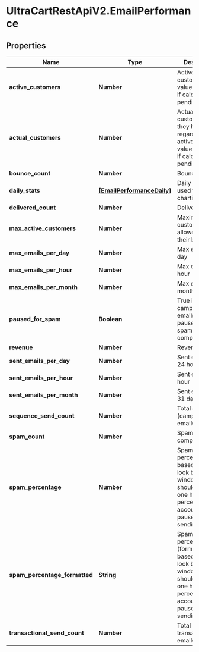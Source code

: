 # UltraCartRestApiV2.EmailPerformance

## Properties
Name | Type | Description | Notes
------------ | ------------- | ------------- | -------------
**active_customers** | **Number** | Active customers.  The value will be -1 if calculation is pending. | [optional] 
**actual_customers** | **Number** | Actual customers that they have regardless of active state.  The value will be -1 if calculation is pending. | [optional] 
**bounce_count** | **Number** | Bounce count | [optional] 
**daily_stats** | [**[EmailPerformanceDaily]**](EmailPerformanceDaily.md) | Daily statistics used for charting | [optional] 
**delivered_count** | **Number** | Delivered count | [optional] 
**max_active_customers** | **Number** | Maximum active customers allowed under their billing plan | [optional] 
**max_emails_per_day** | **Number** | Max emails per day | [optional] 
**max_emails_per_hour** | **Number** | Max emails per hour | [optional] 
**max_emails_per_month** | **Number** | Max emails per month | [optional] 
**paused_for_spam** | **Boolean** | True if campaign/flow emails are paused due to spam complaints. | [optional] 
**revenue** | **Number** | Revenue | [optional] 
**sent_emails_per_day** | **Number** | Sent emails last 24 hours | [optional] 
**sent_emails_per_hour** | **Number** | Sent emails last hour | [optional] 
**sent_emails_per_month** | **Number** | Sent emails last 31 days | [optional] 
**sequence_send_count** | **Number** | Total sequence (campaign/flow) emails sent | [optional] 
**spam_count** | **Number** | Spam complaints | [optional] 
**spam_percentage** | **Number** | Spam percentage rate based upon our look back window.  This should be under one half a percent or the account will be paused for sending. | [optional] 
**spam_percentage_formatted** | **String** | Spam percentage rate (formatted) based upon our look back window.  This should be under one half a percent or the account will be paused for sending. | [optional] 
**transactional_send_count** | **Number** | Total transactions emails sent | [optional] 


